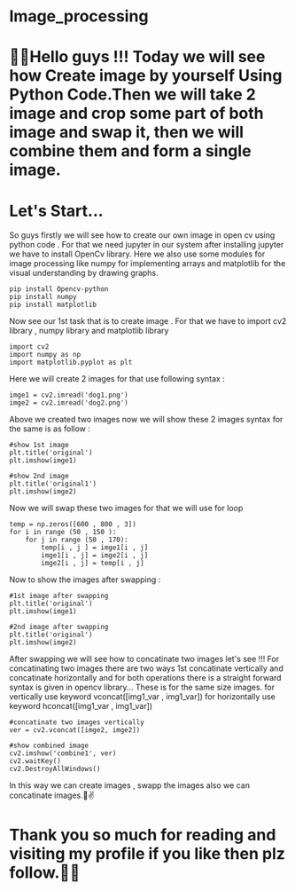 # Image_processing

# 🙋‍♀️Hello guys !!! Today we will see how Create image by yourself Using Python Code.Then we will take 2 image and crop some part of both image and swap it, then we will combine them and form a single image.

# Let's Start...

So guys firstly we will see how to create our own image in open cv using python code . For that we need jupyter in our system after installing jupyter we have to install OpenCv  library. Here we also use some modules for image processing like numpy for implementing arrays and matplotlib for the visual understanding by drawing graphs.

    pip install Opencv-python
    pip install numpy 
    pip install matplotlib
    
Now see our 1st task that is to create image . For that we have to import cv2 library , numpy library and matplotlib library

    import cv2
    import numpy as np
    import matplotlib.pyplot as plt
    
Here we will  create 2 images for that  use following syntax :
     
    imge1 = cv2.imread('dog1.png')   
    imge2 = cv2.imread('dog2.png')
    
 Above we created two images now we will show these 2 images syntax for the same is as follow :
     
    #show 1st image 
    plt.title('original')
    plt.imshow(imge1)
   
    #show 2nd image
    plt.title('original1')
    plt.imshow(imge2)
    
Now we will swap these two images for that we will use for loop

    temp = np.zeros([600 , 800 , 3])
    for i in range (50 , 150 ):
        for j in range (50 , 170):
            temp[i , j ] = imge1[i , j]
            imge1[i , j] = imge2[i , j]
            imge2[i , j] = temp[i , j]
          
Now to show the images after swapping :

    #1st image after swapping
    plt.title('original')
    plt.imshow(imge1)
    
    #2nd image after swapping
    plt.title('original')
    plt.imshow(imge2)
    
After swapping we will see how to concatinate two images let's see !!!
For concatinating two images there are two ways 1st concatinate vertically and concatinate horizontally and for both operations there is a straight forward syntax is given in opencv library... These is for the same size images.
for vertically use keyword vconcat([img1_var , img1_var])
for horizontally use keyword hconcat([img1_var , img1_var])

    #concatinate two images vertically
    ver = cv2.vconcat([imge2, imge2])
    
    #show combined image
    cv2.imshow('combine1', ver)
    cv2.waitKey()
    cv2.DestroyAllWindows()

In this way we can create images , swapp the images also we can concatinate images.💯✌

# Thank you so much for reading and visiting my profile if you like then plz follow.🙌🙏

    
